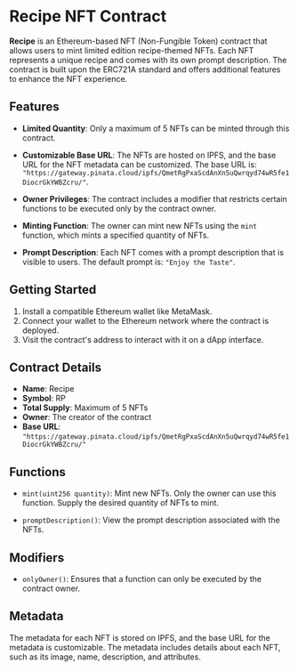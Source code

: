 # Recipe NFT Contract

**Recipe** is an Ethereum-based NFT (Non-Fungible Token) contract that allows users to mint limited edition recipe-themed NFTs. Each NFT represents a unique recipe and comes with its own prompt description. The contract is built upon the ERC721A standard and offers additional features to enhance the NFT experience.

## Features

- **Limited Quantity**: Only a maximum of 5 NFTs can be minted through this contract.

- **Customizable Base URL**: The NFTs are hosted on IPFS, and the base URL for the NFT metadata can be customized. The base URL is: `"https://gateway.pinata.cloud/ipfs/QmetRgPxaScdAnXn5uQwrqyd74wR5fe1DiocrGkYWBZcru/"`.

- **Owner Privileges**: The contract includes a modifier that restricts certain functions to be executed only by the contract owner.

- **Minting Function**: The owner can mint new NFTs using the `mint` function, which mints a specified quantity of NFTs.

- **Prompt Description**: Each NFT comes with a prompt description that is visible to users. The default prompt is: `"Enjoy the Taste"`.

## Getting Started

1. Install a compatible Ethereum wallet like MetaMask.
2. Connect your wallet to the Ethereum network where the contract is deployed.
3. Visit the contract's address to interact with it on a dApp interface.

## Contract Details

- **Name**: Recipe
- **Symbol**: RP
- **Total Supply**: Maximum of 5 NFTs
- **Owner**: The creator of the contract
- **Base URL**: `"https://gateway.pinata.cloud/ipfs/QmetRgPxaScdAnXn5uQwrqyd74wR5fe1DiocrGkYWBZcru/"`

## Functions

- `mint(uint256 quantity)`: Mint new NFTs. Only the owner can use this function. Supply the desired quantity of NFTs to mint.

- `promptDescription()`: View the prompt description associated with the NFTs.

## Modifiers

- `onlyOwner()`: Ensures that a function can only be executed by the contract owner.

## Metadata

The metadata for each NFT is stored on IPFS, and the base URL for the metadata is customizable. The metadata includes details about each NFT, such as its image, name, description, and attributes.

